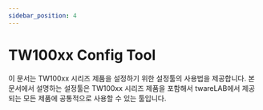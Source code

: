 ```yaml
---
sidebar_position: 4
---
```

# TW100xx Config Tool

이 문서는 TW100xx 시리즈 제품을 설정하기 위한 설정툴의 사용법을 제공합니다.
본 문서에서 설명하는 설정툴은 TW100xx 시리즈 제품을 포함해서 twareLAB에서 제공되는 모든 제품에 공통적으로 사용할 수 있는 툴입니다.